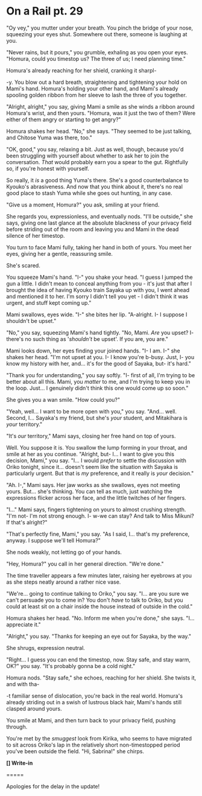 # On a Rail pt. 29

"Oy vey," you mutter under your breath. You pinch the bridge of your nose, squeezing your eyes shut. Somewhere out there, someone is laughing at you.

"Never rains, but it pours," you grumble, exhaling as you open your eyes. "Homura, could you timestop us? The three of us; I need planning time."

Homura's already reaching for her shield, cranking it sharpl-

-y. You blow out a hard breath, straightening and tightening your hold on Mami's hand. Homura's holding your other hand, and Mami's already spooling golden ribbon from her sleeve to lash the three of you together.

"Alright, alright," you say, giving Mami a smile as she winds a ribbon around Homura's wrist, and then yours. "Homura, was it just the two of them? Were either of them angry or starting to get angry?"

Homura shakes her head. "No," she says. "They seemed to be just talking, and Chitose Yuma was there, too."

"OK, good," you say, relaxing a bit. Just as well, though, because you'd been struggling with yourself about whether to ask her to join the conversation. *That* would probably earn you a spear to the gut. Rightfully so, if you're honest with yourself.

So really, it *is* a good thing Yuma's there. She's a good counterbalance to Kyouko's abrasiveness. And now that you think about it, there's no real good place to stash Yuma while she goes out hunting, in any case.

"Give us a moment, Homura?" you ask, smiling at your friend.

She regards you, expressionless, and eventually nods. "I'll be outside," she says, giving one last glance at the absolute blackness of your privacy field before striding out of the room and leaving you and Mami in the dead silence of her timestop.

You turn to face Mami fully, taking her hand in both of yours. You meet her eyes, giving her a gentle, reassuring smile.

She's scared.

You squeeze Mami's hand. "I-" you shake your head. "I guess I jumped the gun a little. I didn't mean to conceal anything from you - it's just that after I brought the idea of having Kyouko train Sayaka up with you, I went ahead and mentioned it to her. I'm sorry I didn't tell you yet - I didn't think it was urgent, and stuff kept coming up."

Mami swallows, eyes wide. "I-" she bites her lip. "A-alright. I- I suppose I shouldn't be upset."

"No," you say, squeezing Mami's hand tightly. "No, Mami. *Are* you upset? I- there's no such thing as '*shouldn't* be upset'. If you are, you are."

Mami looks down, her eyes finding your joined hands. "I- I am. I-" she shakes her head. "I'm not upset at you. I- I know you're b-busy. Just, I- you know my history with her, and... it's for the good of Sayaka, but- it's hard."

"Thank you for understanding," you say softly. "I- first of all, I'm trying to be better about all this. Mami, you *matter* to me, and I'm trying to keep you in the loop. Just... I genuinely didn't think this one would come up so soon."

She gives you a wan smile. "How could you?"

"Yeah, well... I want to be more open with you," you say. "And... well. Second, I... Sayaka's my friend, but she's *your* student, and Mitakihara is *your* territory."

"It's *our* territory," Mami says, closing her free hand on top of yours.

Well. You suppose it is. You swallow the lump forming in your throat, and smile at her as you continue. "Alright, but- I... I want to give you this decision, Mami," you say. "I... I would *prefer* to settle the discussion with Oriko tonight, since it... doesn't seem like the situation with Sayaka is particularly urgent. But that is *my* preference, and it really is *your* decision."

"Ah. I-," Mami says. Her jaw works as she swallows, eyes not meeting yours. But... she's thinking. You can tell as much, just watching the expressions flicker across her face, and the little twitches of her fingers.

"I..." Mami says, fingers tightening on yours to almost crushing strength. "I'm not- I'm not strong enough. I- w-we can stay? And talk to Miss Mikuni? If that's alright?"

"That's perfectly fine, Mami," you say. "As I said, I... that's my preference, anyway. I suppose we'll tell Homura?"

She nods weakly, not letting go of your hands.

"Hey, Homura?" you call in her general direction. "We're done."

The time traveller appears a few minutes later, raising her eyebrows at you as she steps neatly around a rather nice vase.

"We're... going to continue talking to Oriko," you say. "I... are you sure we can't persuade you to come in? You don't *have* to talk to Oriko, but you could at least sit on a chair inside the house instead of outside in the cold."

Homura shakes her head. "No. Inform me when you're done," she says. "I... appreciate it."

"Alright," you say. "Thanks for keeping an eye out for Sayaka, by the way."

She shrugs, expression neutral.

"Right... I guess you can end the timestop, now. Stay safe, and stay warm, OK?" you say. "It's probably gonna be a cold night."

Homura nods. "Stay safe," she echoes, reaching for her shield. She twists it, and with tha-

-t familiar sense of dislocation, you're back in the real world. Homura's already striding out in a swish of lustrous black hair, Mami's hands still clasped around yours.

You smile at Mami, and then turn back to your privacy field, pushing through.

You're met by the *smuggest* look from Kirika, who seems to have migrated to sit across Oriko's lap in the relatively short non-timestopped period you've been outside the field. "Hi, Sabrina!" she chirps.

**\[] Write-in**

\=====​

Apologies for the delay in the update!
